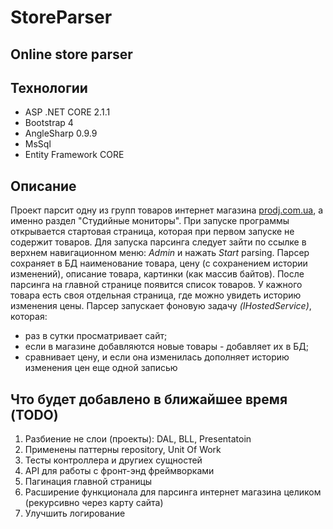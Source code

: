 # StoreParser
Online store parser
---

## Технологии
* ASP .NET CORE 2.1.1
* Bootstrap 4
* AngleSharp 0.9.9
* MsSql
* Entity Framework CORE

## Описание
Проект парсит одну из групп товаров интернет магазина [prodj.com.ua](prodj.com.ua), а именно раздел "Студийные мониторы".
При запуске программы открывается стартовая страница, которая при первом запуске не содержит товаров.
Для запуска парсинга следует зайти по ссылке в верхнем навигационном меню: *Admin* и нажать *Start* parsing.
Парсер сохраняет в БД наименование товара, цену (с сохранением истории изменений), описание товара, 
картинки (как массив байтов).
После парсинга на главной странице появится список товаров. У кажного товара есть своя отдельная страница, где можно увидеть историю изменения цены.
Парсер запускает фоновую задачу *(IHostedService)*, которая:
* раз в сутки просматривает сайт; 
* если в магазине добавляются новые товары - добавляет их в БД;
* сравнивает цену, и если она изменилась дополняет историю изменения цен еще одной записью

## Что будет добавлено в ближайшее время (TODO) 
1. Разбиение не слои (проекты): DAL, BLL, Presentatoin
2. Применены паттерны repository, Unit Of Work
3. Тесты контроллера и другиех сущностей
4. API для работы с фронт-энд фреймворками
5. Пагинация главной страницы
6. Расширение функционала для парсинга интернет магазина целиком (рекурсивно через карту сайта)
7. Улучшить логирование
